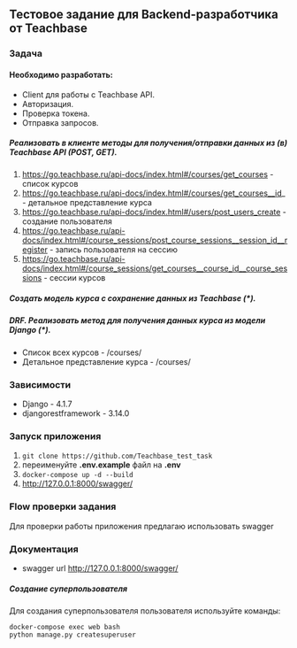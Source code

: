 ## Тестовое задание для Backend-разработчика от Teachbase

### Задача
#### Необходимо разработать:
- Client для работы с Teachbase API. 
- Авторизация.
- Проверка токена.
- Отправка запросов.
##### Реализовать в клиенте методы для получения/отправки данных из (в) Teachbase API (POST, GET). 
1) https://go.teachbase.ru/api-docs/index.html#/courses/get_courses - список курсов
2) https://go.teachbase.ru/api-docs/index.html#/courses/get_courses__id_ - детальное представление курса
3) https://go.teachbase.ru/api-docs/index.html#/users/post_users_create - создание пользователя
4) https://go.teachbase.ru/api-docs/index.html#/course_sessions/post_course_sessions__session_id__register - запись пользователя на сессию
5) https://go.teachbase.ru/api-docs/index.html#/course_sessions/get_courses__course_id__course_sessions - сессии курсов
##### Создать модель курса с сохранение данных из Teachbase (*).

##### DRF. Реализовать метод для получения данных курса из модели Django (*).
- Список всех курсов - /courses/
- Детальное представление курса - /courses/<id>


### Зависимости

- Django - 4.1.7
- djangorestframework - 3.14.0

### Запуск приложения
1) ```git clone https://github.com/Teachbase_test_task```
2) переименуйте **.env.example** файл на **.env**
3) ```docker-compose up -d --build```
4) http://127.0.0.1:8000/swagger/

### Flow проверки задания
Для проверки работы приложения предлагаю использовать swagger

### Документация 
- swagger  url http://127.0.0.1:8000/swagger/


##### Создание суперпользователя
Для создания суперпользователя пользователя используйте команды:
```
docker-compose exec web bash
python manage.py createsuperuser
```

